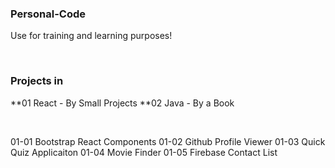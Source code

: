 ### Personal-Code

Use for training and learning purposes!

<br />

### Projects in

**01 React - By Small Projects
**02 Java - By a Book


<br />


01-01 Bootstrap React Components
01-02 Github Profile Viewer
01-03 Quick Quiz Applicaiton
01-04 Movie Finder
01-05 Firebase Contact List
